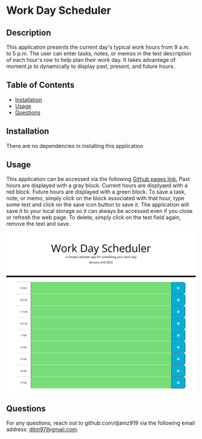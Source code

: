 # Work Day Scheduler

## Description
This application presents the current day's typical work hours from 9 a.m. to 5 p.m. The user can enter tasks, notes, or memos in the text description of each hour's row to help plan their work day. It takes advantage of moment.js to dynamically to display past, present, and future hours. 

## Table of Contents
  * [Installation](#installation)
  * [Usage](#usage)
  * [Questions](#questions)

## Installation
There are no dependencies in installing this application

## Usage
This application can be accessed via the following [Github pages link.](https://djamz919.github.io/work-day-scheduler/) Past hours are displayed with a gray block. Current hours are displyaed with a red block. Future hours are displayed with a green block. To save a task, note, or memo, simply click on the block associated with that hour, type some text and click on the save icon button to save it. The application will save it to your local storage so it can always be accessed even if you close or refresh the web page. To delete, simply click on the text field again, remove the text and save.

![Screenshot of Work Day Scheduler Homepage](images/work-day-scheduler.PNG)

## Questions
For any questions, reach out to github.com/djamz919 via the following email address: djtm97@gmail.com.